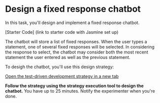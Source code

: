 # Design a fixed response chatbot

In this task, you'll design and implement a fixed response chatbot. 

[Starter Code] (link to starter code with Jasmine set up)

The chatbot will store a list of fixed responses. When the user types a statement, one of several fixed responses will be selected. In considering the response to select, the chatbot may consider both the most recent statement the user entered as well as the previous statement.

To desigh the chatbot, you'll use this design strategy:

[Open the test-driven development strategy in a new tab](placeholder)

**Follow the strategy using the strategy execution tool to design the chatbot.** You have up to 25 minutes. Notify the experimenter when you're done.
